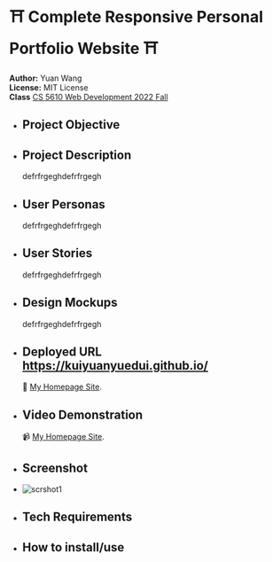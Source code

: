 # ⛩️ Complete Responsive Personal Portfolio Website ⛩️
**Author:** Yuan Wang  
**License:** MIT License  
**Class**  [CS 5610 Web Development 2022 Fall](https://johnguerra.co/classes/webDevelopment_fall_2022/)

- ## Project Objective
- ## Project Description
  defrfrgeghdefrfrgegh
- ## User Personas
  defrfrgeghdefrfrgegh
- ## User Stories
  defrfrgeghdefrfrgegh
- ## Design Mockups
  defrfrgeghdefrfrgegh
- ## Deployed URL https://kuiyuanyuedui.github.io/
  🚀 [My Homepage Site](https://pages.github.com/).
- ## Video Demonstration
  📹 [My Homepage Site](https://kuiyuanyuedui.github.io/).
- ## Screenshot
- <img src="image/1.png" alt="scrshot1" title="screenshot1">
- ## Tech Requirements
- ## How to install/use


